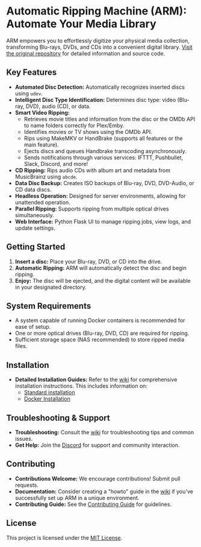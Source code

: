 # Automatic Ripping Machine (ARM): Automate Your Media Library

ARM empowers you to effortlessly digitize your physical media collection, transforming Blu-rays, DVDs, and CDs into a convenient digital library.  [Visit the original repository](https://github.com/automatic-ripping-machine/automatic-ripping-machine) for detailed information and source code.

## Key Features

*   **Automated Disc Detection:** Automatically recognizes inserted discs using `udev`.
*   **Intelligent Disc Type Identification:** Determines disc type: video (Blu-ray, DVD), audio (CD), or data.
*   **Smart Video Ripping:**
    *   Retrieves movie titles and information from the disc or the OMDb API to name folders correctly for Plex/Emby.
    *   Identifies movies or TV shows using the OMDb API.
    *   Rips using MakeMKV or HandBrake (supports all features or the main feature).
    *   Ejects discs and queues Handbrake transcoding asynchronously.
    *   Sends notifications through various services: IFTTT, Pushbullet, Slack, Discord, and more!
*   **CD Ripping:** Rips audio CDs with album art and metadata from MusicBrainz using `abcde`.
*   **Data Disc Backup:** Creates ISO backups of Blu-ray, DVD, DVD-Audio, or CD data discs.
*   **Headless Operation:** Designed for server environments, allowing for unattended operation.
*   **Parallel Ripping:** Supports ripping from multiple optical drives simultaneously.
*   **Web Interface:** Python Flask UI to manage ripping jobs, view logs, and update settings.

## Getting Started

1.  **Insert a disc:** Place your Blu-ray, DVD, or CD into the drive.
2.  **Automatic Ripping:** ARM will automatically detect the disc and begin ripping.
3.  **Enjoy:**  The disc will be ejected, and the digital content will be available in your designated directory.

## System Requirements

*   A system capable of running Docker containers is recommended for ease of setup.
*   One or more optical drives (Blu-ray, DVD, CD) are required for ripping.
*   Sufficient storage space (NAS recommended) to store ripped media files.

## Installation

*   **Detailed Installation Guides:** Refer to the [wiki](https://github.com/automatic-ripping-machine/automatic-ripping-machine/wiki/) for comprehensive installation instructions.  This includes information on:
    *   [Standard installation](https://github.com/automatic-ripping-machine/automatic-ripping-machine/wiki/)
    *   [Docker Installation](https://github.com/automatic-ripping-machine/automatic-ripping-machine/wiki/docker)

## Troubleshooting & Support

*   **Troubleshooting:** Consult the [wiki](https://github.com/automatic-ripping-machine/automatic-ripping-machine/wiki/) for troubleshooting tips and common issues.
*   **Get Help:**  Join the [Discord](https://discord.gg/FUSrn8jUcR) for support and community interaction.

## Contributing

*   **Contributions Welcome:**  We encourage contributions! Submit pull requests.
*   **Documentation:** Consider creating a "howto" guide in the [wiki](https://github.com/automatic-ripping-machine/automatic-ripping-machine/wiki) if you've successfully set up ARM in a unique environment.
*   **Contributing Guide:** See the [Contributing Guide](https://github.com/automatic-ripping-machine/automatic-ripping-machine/wiki/Contributing-Guide) for guidelines.

## License

This project is licensed under the [MIT License](LICENSE).